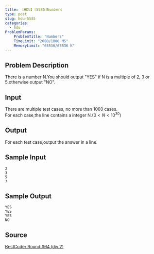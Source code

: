 ```yaml
---
title: 【HDU】[5585]Numbers
type: post
slug: hdu-5585
categories:
  - hdu
ProblemParams:
    ProblemTitle: "Numbers"
    TimeLimit: "2000/1000 MS"
    MemoryLimit: "65536/65536 K"
---
```


## Problem Description

There is a number N.You should output "YES" if N is a multiple of 2, 3 or 5,otherwise output "NO".

## Input

There are multiple test cases, no more than 1000 cases.  
For each case,the line contains a integer N.$(0< N<{10}^{30})$

## Output

For each test case,output the answer in a line.

## Sample Input

```
2
3
5
7
```

## Sample Output

```
YES
YES
YES
NO
```

## Source

[BestCoder Round #64 (div.2)](https://acm.hdu.edu.cn//search.php?field=problem&key=BestCoder+Round+%2364+%28div.2%29&source=1&searchmode=source)
